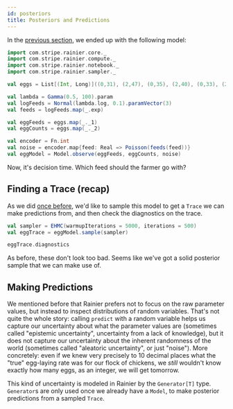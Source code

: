 ```yaml
---
id: posteriors
title: Posteriors and Predictions
---
```


In the [previous section](vectors.md), we ended up with the following model:

```scala mdoc:silent
import com.stripe.rainier.core._
import com.stripe.rainier.compute._
import com.stripe.rainier.notebook._
import com.stripe.rainier.sampler._

val eggs = List[(Int, Long)]((0,31), (2,47), (0,35), (2,40), (0,33), (2,44), (0,30), (2,46), (0,33), (0,30), (2,36), (2,54), (1,45), (1,39), (2,62), (2,54), (1,30), (2,40), (2,48), (1,33), (0,40), (2,38), (0,31), (2,46), (1,41), (1,42), (0,39), (1,29), (0,28), (1,36), (2,46), (2,33), (2,41), (2,48), (1,32), (0,24), (1,34), (2,48), (1,52), (1,37), (0,28), (0,37), (2,51), (2,44), (1,40), (0,41), (0,36), (1,44), (0,32), (0,31), (0,31), (0,32), (0,33), (1,27), (0,40), (2,45), (2,40), (1,46), (0,35), (2,46), (0,34), (1,41), (0,38), (0,34), (2,46), (1,44), (2,49), (2,39), (1,41), (2,37), (1,29), (0,29), (2,41), (2,46), (1,42), (1,34), (1,32), (1,35), (0,32), (1,40), (1,37), (1,38), (1,42), (1,38), (1,36), (0,38), (0,41), (1,51), (1,40))

val lambda = Gamma(0.5, 100).param
val logFeeds = Normal(lambda.log, 0.1).paramVector(3)
val feeds = logFeeds.map(_.exp)

val eggFeeds = eggs.map(_._1)
val eggCounts = eggs.map(_._2)

val encoder = Fn.int
val noise = encoder.map{feed: Real => Poisson(feeds(feed))}
val eggModel = Model.observe(eggFeeds, eggCounts, noise)
```

Now, it's decision time. Which feed should the farmer go with?

## Finding a Trace (recap)

As we did [once before](likelihoods.md), we'd like to sample this model to get a `Trace` we can make predictions from, and then check the diagnostics on the trace.

```scala mdoc:to-string
val sampler = EHMC(warmupIterations = 5000, iterations = 500)
val eggTrace = eggModel.sample(sampler)
```

```scala mdoc
eggTrace.diagnostics
```

As before, these don't look too bad. Seems like we've got a solid posterior sample that we can make use of.

## Making Predictions

We mentioned before that Rainier prefers not to focus on the raw parameter values, but instead to inspect distributions of random variables. That's not quite the whole story: calling `predict` with a random variable helps us capture our uncertainty about what the parameter values are (sometimes called "epistemic uncertainty", uncertainty from a lack of knowledge), but it does not capture our uncertainty about the inherent randomness of the world (sometimes called "aleatoric uncertainty", or just "noise"). More concretely: even if we knew very precisely to 10 decimal places what the "true" egg-laying rate was for our flock of chickens, we *still* wouldn't know exactly how many eggs, as an integer, we will get tomorrow.

This kind of uncertainty is modeled in Rainier by the `Generator[T]` type. `Generator`s are only used once we already have a `Model`, to make posterior predictions from a sampled `Trace`.